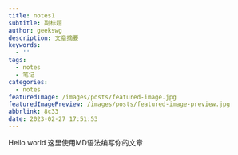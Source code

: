 ```yaml
---
title: notes1
subtitle: 副标题
author: geekswg
description: 文章摘要
keywords:
  - ''
tags:
  - notes
  - 笔记
categories:
  - notes
featuredImage: /images/posts/featured-image.jpg
featuredImagePreview: /images/posts/featured-image-preview.jpg
abbrlink: 8c33
date: 2023-02-27 17:51:53
---
```

Hello world
这里使用MD语法编写你的文章
<!--more-->